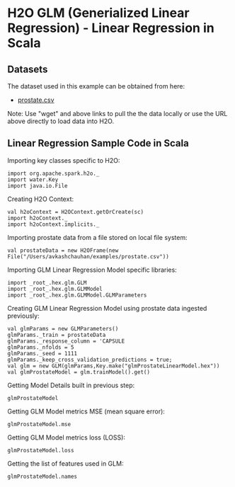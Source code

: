 # H2O GLM (Generialized Linear Regression) - Linear Regression in Scala #

## Datasets ##
The dataset used in this example can be obtained from here:
 - [prostate.csv](https://raw.githubusercontent.com/Avkash/mldl/master/data/prostate.csv)

Note: Use "wget" and above links to pull the the data locally or use the URL above directly to load data into H2O.

## Linear Regression Sample Code in Scala ##

Importing key classes specific to H2O:
```
import org.apache.spark.h2o._
import water.Key
import java.io.File
```

Creating H2O Context:
```
val h2oContext = H2OContext.getOrCreate(sc)
import h2oContext._
import h2oContext.implicits._
```

Importing prostate data from a file stored on local file system:
```
val prostateData = new H2OFrame(new File("/Users/avkashchauhan/examples/prostate.csv"))
```

Importing GLM Linear Regression Model specific libraries:
```
import _root_.hex.glm.GLM
import _root_.hex.glm.GLMModel
import _root_.hex.glm.GLMModel.GLMParameters
```

Creating GLM Linear Regression Model using prostate data ingested previously:
```
val glmParams = new GLMParameters()
glmParams._train = prostateData
glmParams._response_column = 'CAPSULE
glmParams._nfolds = 5
glmParams._seed = 1111
glmParams._keep_cross_validation_predictions = true;
val glm = new GLM(glmParams,Key.make("glmProstateLinearModel.hex"))
val glmProstateModel = glm.trainModel().get()
```

Getting Model Details built in previous step:
```
glmProstateModel
```

Getting GLM Model metrics MSE (mean square error):
```
glmProstateModel.mse
```

Getting GLM Model metrics loss (LOSS):
```
glmProstateModel.loss
```

Getting the list of features used in GLM:
```
glmProstateModel.names
```



